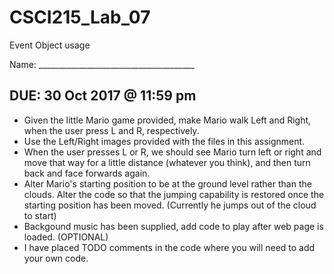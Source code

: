 # CSCI215_Lab_07
Event Object usage

Name: _______________________________________

## DUE: 30 Oct 2017 @ 11:59 pm


* Given the little Mario game provided, make Mario walk Left and Right, when the user press L and R, respectively.
* Use the Left/Right images provided with the files in this assignment. 
* When the user presses L or R, we should see Mario turn left or right and move that way for a little distance (whatever you think), and then turn back and face forwards again. 
* Alter Mario's starting position to be at the ground level rather than the clouds. Alter the code so that the jumping capability is restored once the starting position has been moved. (Currently he jumps out of the cloud to start)
* Backgound music has been supplied, add code to play after web page is loaded. (OPTIONAL)
* I have placed TODO comments in the code where you will need to add your own code.
